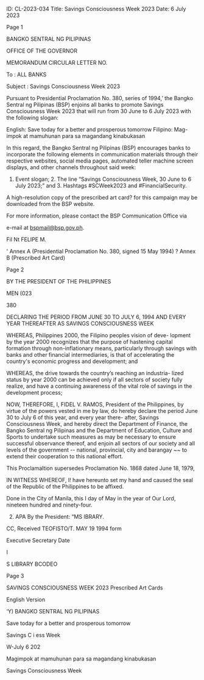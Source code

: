 ID: CL-2023-034
Title: Savings Consciousness Week 2023
Date: 6 July 2023

Page 1

BANGKO SENTRAL NG PILIPINAS

OFFICE OF THE GOVERNOR

MEMORANDUM CIRCULAR LETTER NO.

To : ALL BANKS

Subject : Savings Consciousness Week 2023

Pursuant to Presidential Proclamation No. 380, series of 1994,’ the Bangko Sentral ng Pilipinas (BSP) enjoins all banks to promote Savings Consciousness Week 2023 that will run from 30 June to 6 July 2023 with the following slogan:

English: Save today for a better and prosperous tomorrow Filipino: Mag-impok at mamuhunan para sa magandang kinabukasan

In this regard, the Bangko Sentral ng Pilipinas (BSP) encourages banks to incorporate the following elements in communication materials through their respective websites, social media pages, automated teller machine screen displays, and other channels throughout said week:

1. Event slogan; 2. The line “Savings Consciousness Week, 30 June to 6 July 2023;” and 3. Hashtags #SCWeek2023 and #FinancialSecurity.

A high-resolution copy of the prescribed art card? for this campaign may be downloaded from the BSP website.

For more information, please contact the BSP Communication Office via

e-mail at bspmail@bsp.gov.ph.

Fil Nt FELIPE M.

' Annex A (Presidential Proclamation No. 380, signed 15 May 1994) ? Annex B (Prescribed Art Card)

Page 2

BY THE PRESIDENT OF THE PHILIPPINES

MEN (023

380

DECLARING THE PERIOD FROM JUNE 30 TO JULY 6, 1994 AND EVERY YEAR THEREAFTER AS SAVINGS CONSCIOUSNESS WEEK

WHEREAS, Philippines 2000, the Filipino peoples vision of deve- lopment by the year 2000 recognizes that the purpose of hastening capital formation through non-inflationary means, particularly through savings with banks and other financial intermediaries, is that of accelerating the country's economic progress and development; and

WHEREAS, the drive towards the country’s reaching an industria- lized status by year 2000 can be achieved only if all sectors of society fully realize, and have a continuing awareness of the vital role of savings in the development process;

NOW, THEREFORE, I, FIDEL V. RAMOS, President of the Philippines, by virtue of the powers vested in me by law, do hereby declare the period June 30 to July 6 of this year, and every year there- after, Savings Consciousness Week, and hereby direct the Department of Finance, the Bangko Sentral ng Pilipinas and the Department of Education, Culture and Sports to undertake such measures as may be necessary to ensure successful observance thereof, and enjoin all sectors of our society and all levels of the government -- national, provincial, city and barangay ~~ to extend their cooperation to this national effort.

This Proclamaltion supersedes Proclamation No. 1868 dated June 18, 1979,

IN WITNESS WHEREOF, I! have hereunto set my hand and caused the seal of the Republic of the Philippines to be affixed.

Done in the City of Manila, this I day of May in the year of Our Lord, nineteen hundred and ninety-four.

2. APA By the President: “MS IBRARY.

CC, Received TEOFISTO/T. MAY 19 1994 form

Executive Secretary Date

I

S LIBRARY BCODEO

Page 3

SAVINGS CONSCIOUSNESS WEEK 2023 Prescribed Art Cards

English Version

‘Y) BANGKO SENTRAL NG PILIPINAS

Save today for a better and prosperous tomorrow

Savings C i ess Week

W-July 6 202

Magimpok at mamuhunan para sa magandang kinabukasan

Savings Consciousness Week